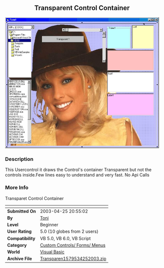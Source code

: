 ﻿<div align="center">

## Transparent Control Container

<img src="PIC20034252054488588.JPG">
</div>

### Description

This Usercontrol it draws the Control's container Transparent but not the controls inside.Few lines easy to understand and very fast. No Api Calls
 
### More Info
 
Transparet Control Container


<span>             |<span>
---                |---
**Submitted On**   |2003-04-25 20:55:02
**By**             |[Toni](https://github.com/Planet-Source-Code/PSCIndex/blob/master/ByAuthor/toni.md)
**Level**          |Beginner
**User Rating**    |5.0 (10 globes from 2 users)
**Compatibility**  |VB 5\.0, VB 6\.0, VB Script
**Category**       |[Custom Controls/ Forms/  Menus](https://github.com/Planet-Source-Code/PSCIndex/blob/master/ByCategory/custom-controls-forms-menus__1-4.md)
**World**          |[Visual Basic](https://github.com/Planet-Source-Code/PSCIndex/blob/master/ByWorld/visual-basic.md)
**Archive File**   |[Transparen1579534252003\.zip](https://github.com/Planet-Source-Code/toni-transparent-control-container__1-45039/archive/master.zip)








